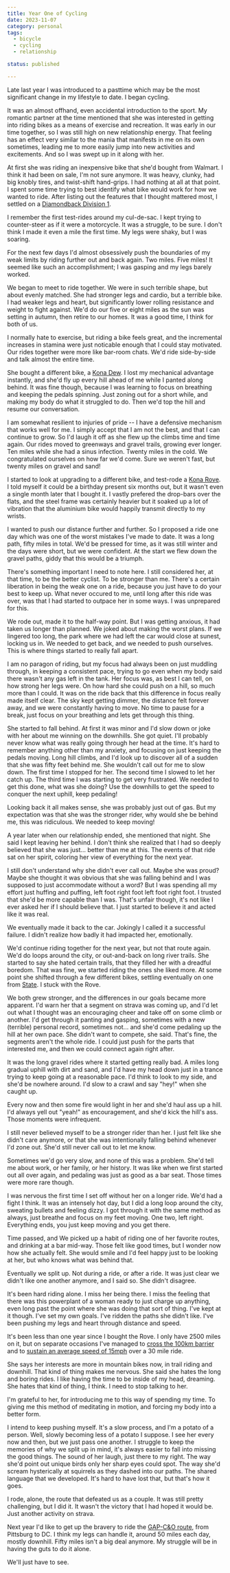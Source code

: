 ```yaml
---
title: Year One of Cycling
date: 2023-11-07
category: personal
tags:
  - bicycle
  - cycling
  - relationship

status: published

---
```


<!-- summary -->

Late last year I was introduced to a pasttime which may be the most
significant change in my lifestyle to date. I began cycling.

<!-- more -->

It was an almost offhand, even accidental introduction to the sport.
My romantic partner at the time mentioned that she was interested in
getting into riding bikes as a means of exercise and recreation. It
was early in our time together, so I was still high on new
relationship energy. That feeling has an effect very similar to the
mania that manifests in me on its own sometimes, leading me to more
easily jump into new activities and excitements. And so I was swept up
in it along with her.

At first she was riding an inexpensive bike that she'd bought from
Walmart. I think it had been on sale, I'm not sure anymore. It was
heavy, clunky, had big knobly tires, and twist-shift hand-grips. I had
nothing at all at that point. I spent some time trying to best
identify what bike would work for how we wanted to ride. After listing
out the features that I thought mattered most, I settled on a
[Diamondback Division 1][div1].

[div1]: https://roadbikedatabase.com/bikes/2022/diamondback/division/2022-diamondback-division-1/

I remember the first test-rides around my cul-de-sac. I kept trying to
counter-steer as if it were a motorcycle. It was a struggle, to be
sure. I don't think I made it even a mile the first time. My legs were
shaky, but I was soaring.

For the next few days I'd almost obsessively push the boundaries of my
weak limits by riding further out and back again. Two miles. Five
miles! It seemed like such an accomplishment; I was gasping and my
legs barely worked.

We began to meet to ride together. We were in such terrible shape, but
about evenly matched. She had stronger legs and cardio, but a terrible
bike. I had weaker legs and heart, but significantly lower rolling
resistance and weight to fight against. We'd do our five or eight
miles as the sun was setting in autumn, then retire to our homes. It
was a good time, I think for both of us.

I normally hate to exercise, but riding a bike feels great, and the
incremental increases in stamina were just noticable enough that I could
stay motivated. Our rides together were more like bar-room chats. We'd
ride side-by-side and talk almost the entire time.

She bought a different bike, a [Kona Dew]. I lost my mechanical
advantage instantly, and she'd fly up every hill ahead of me while I
panted along behind. It was fine though, because I was learning to
focus on breathing and keeping the pedals spinning. Just zoning
out for a short while, and making my body do what it struggled to
do. Then we'd top the hill and resume our conversation.

[Kona Dew]: https://www.konaworld.com/products/dew

I am somewhat resilient to injuries of pride -- I have a defensive
mechanism that works well for me. I simply accept that I am not the
best, and that I can continue to grow. So I'd laugh it off as she flew
up the climbs time and time again. Our rides moved to greenways and
gravel trails, growing ever longer. Ten miles while she had a sinus
infection. Twenty miles in the cold. We congratulated ourselves on how
far we'd come. Sure we weren't fast, but twenty miles on gravel and
sand!

I started to look at upgrading to a different bike, and test-rode a
[Kona Rove]. I told myself it could be a birthday present six months
out, but it wasn't even a single month later that I bought it. I
vastly prefered the drop-bars over the flats, and the steel frame was
certainly heavier but it soaked up a lot of vibration that the
aluminium bike would happily transmit directly to my wrists.

[Kona Rove]: https://www.konaworld.com/products/rove

I wanted to push our distance further and further. So I proposed a
ride one day which was one of the worst mistakes I've made to date. It
was a long path, fifty miles in total. We'd be pressed for time, as it
was still winter and the days were short, but we were confident. At
the start we flew down the gravel paths, giddy that this would be a
triumph.

There's something important I need to note here. I still considered
her, at that time, to be the better cyclist. To be stronger than
me. There's a certain liberation in being the weak one on a ride,
because you just have to do your best to keep up. What never occured
to me, until long after this ride was over, was that I had started to
outpace her in some ways. I was unprepared for this.

We rode out, made it to the half-way point. But I was getting anxious,
it had taken us longer than planned. We joked about making the worst
plans. If we lingered too long, the park where we had left the car
would close at sunest, locking us in. We needed to get back, and we
needed to push ourselves. This is where things started to really fall
apart.

I am no paragon of riding, but my focus had always been on just
muddling through, in keeping a consistent pace, trying to go even when
my body said there wasn't any gas left in the tank. Her focus was, as
best I can tell, on how strong her legs were. On how hard she could
push on a hill, so much more than I could. It was on the ride back
that this difference in focus really made itself clear. The sky kept
getting dimmer, the distance felt forever away, and we were constantly
having to move. No time to pause for a break, just focus on your
breathing and lets get through this thing.

She started to fall behind. At first it was minor and I'd slow down or
joke with her about me winning on the downhills. She got quiet. I'll
probably never know what was really going through her head at the
time. It's hard to remember anything other than my anxiety, and
focusing on just keeping the pedals moving. Long hill climbs, and I'd
look up to discover all of a sudden that she was fifty feet behind
me. She wouldn't call out for me to slow down. The first time I
stopped for her. The second time I slowed to let her catch up. The
third time I was starting to get very frustrated. We needed to get
this done, what was she doing? Use the downhills to get the speed to
conquer the next uphill, keep pedaling!

Looking back it all makes sense, she was probably just out of gas. But
my expectation was that she was the stronger rider, why would she be
behind me, this was ridiculous. We needed to keep moving!

A year later when our relationship ended, she mentioned that night.
She said I kept leaving her behind. I don't think she realized that I
had so deeply believed that she was just... better than me at this.
The events of that ride sat on her spirit, coloring her view
of everything for the next year.

I still don't understand why she didn't ever call out. Maybe she was
proud? Maybe she thought it was obvious that she was falling behind
and I was supposed to just accommodate without a word? But I was
spending all my effort just huffing and puffing, left foot right foot
left foot right foot. I trusted that she'd be more capable than I
was. That's unfair though, it's not like I ever asked her if I should
believe that. I just started to believe it and acted like it was real.

We eventually made it back to the car. Jokingly I called it a
successful failure. I didn't realize how badly it had impacted her,
emotionally.

We'd continue riding together for the next year, but not that route
again. We'd do loops around the city, or out-and-back on long river
trails. She started to say she hated certain trails, that they filled
her with a dreadful boredom. That was fine, we started riding the ones
she liked more. At some point she shifted through a few different
bikes, settling eventually on one from [State]. I stuck with the Rove.

[State]: https://www.statebicycle.com/collections/4130-all-road/products/4130-all-road-flat-bar-matte-olive-650b-700c

We both grew stronger, and the differences in our goals became more
apparent. I'd warn her that a segment on strava was coming up, and I'd
let out what I thought was an encouraging cheer and take off on some
climb or another. I'd get through it panting and gasping, sometimes
with a new (terrible) personal record, sometimes not... and she'd come
pedaling up the hill at her own pace. She didn't want to compete, she
said. That's fine, the segments aren't the whole ride. I could just
push for the parts that interested me, and then we could connect again
right after.

It was the long gravel rides where it started getting really bad. A
miles long gradual uphill with dirt and sand, and I'd have my head
down just in a trance trying to keep going at a reasonable pace. I'd
think to look to my side, and she'd be nowhere around. I'd slow to
a crawl and say "hey!" when she caught up.

Every now and then some fire would light in her and she'd haul ass up
a hill. I'd always yell out "yeah!" as encouragement, and she'd kick
the hill's ass. Those moments were infrequent.

I still never believed myself to be a stronger rider than her. I just
felt like she didn't care anymore, or that she was intentionally
falling behind whenever I'd zone out. She'd still never call out to
let me know.

Sometimes we'd go very slow, and none of this was a problem. She'd
tell me about work, or her family, or her history. It was like when we
first started out all over again, and pedaling was just as good as a
bar seat. Those times were more rare though.

I was nervous the first time I set off without her on a longer ride.
We'd had a fight I think. It was an intensely hot day, but I did a
long loop around the city, sweating bullets and feeling dizzy. I got
through it with the same method as always, just breathe and focus on
my feet moving. One two, left right. Everything ends, you just keep
moving and you get there.

Time passed, and We picked up a habit of riding one of her favorite
routes, and drinking at a bar mid-way. Those felt like good times, but
I wonder now how she actually felt. She would smile and I'd feel happy
just to be looking at her, but who knows what was behind that.

Eventually we split up. Not during a ride, or after a ride. It was
just clear we didn't like one another anymore, and I said so. She
didn't disagree.

It's been hard riding alone. I miss her being there. I miss the
feeling that there was this powerplant of a woman ready to just charge
up anything, even long past the point where she was doing that sort of
thing. I've kept at it though. I've set my own goals. I've ridden the
paths she didn't like. I've been pushing my legs and heart through
distance and speed.

It's been less than one year since I bought the Rove. I only have 2500
miles on it, but on separate occasions I've managed to [cross the
100km barrier][100km] and to [sustain an average speed of
15mph][15mph] over a 30 mile ride.

[100km]: https://www.strava.com/activities/10098752789
[15mph]: https://www.strava.com/activities/10160453330

She says her interests are more in mountain bikes now, in trail riding
and downhill. That kind of thing makes me nervous. She said she hates
the long and boring rides. I like having the time to be inside of my
head, dreaming. She hates that kind of thing, I think. I need to stop
talking to her.

I'm grateful to her, for introducing me to this way of spending my
time. To giving me this method of meditating in motion, and forcing my
body into a better form.

I intend to keep pushing myself. It's a slow process, and I'm a potato
of a person. Well, slowly becoming less of a potato I suppose. I see
her every now and then, but we just pass one another. I struggle to
keep the memories of why we split up in mind, it's always easier to
fall into missing the good things. The sound of her laugh, just there
to my right. The way she'd point out unique birds only her sharp eyes
could spot. The way she'd scream hysterically at squirrels as they
dashed into our paths. The shared language that we developed. It's
hard to have lost that, but that's how it goes.

I rode, alone, the route that defeated us as a couple. It was still
pretty challenging, but I did it. It wasn't the victory that I had
hoped it would be. Just another activity on strava.

Next year I'd like to get up the bravery to ride the
[GAP-C&O route][gapco], from Pittsburg to DC. I think my legs can
handle it, around 50 miles each day, mostly downhill. Fifty miles
isn't a big deal anymore. My struggle will be in having the guts to do
it alone.

[gapco]: https://www.bikabout.com/great-allegheny-passage-trail

We'll just have to see.
